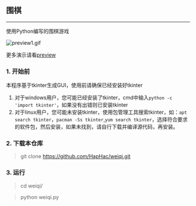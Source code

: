 ## 围棋

---

使用Python编写的围棋游戏

![preview1.gif](https://github.com/HapHac/weiqi/blob/master/Pictures/preview1.gif)

更多演示请看[preview](https://github.com/HapHac/weiqi/blob/master/preview.md)

### 1. 开始前

本程序基于tkinter生成GUI，使用前请确保已经安装好tkinter

1. 对于windows用户，您可能已经安装了tkinter，cmd中输入`python -c 'import tkinter'`，如果没有出错则已安装tkinter
2. 对于linux用户，您可能未安装tkinter，使用包管理工具搜索tkinter，如：`apt search tkinter`，`pacman -Ss tkinter`,`yum search tkinter`，选择符合要求的软件包，然后安装，如果未找到，请自行下载并编译源代码，再安装。

### 2. 下载本仓库

> git clone https://github.com/HapHac/weiqi.git

### 3. 运行

> cd weiqi/

> python weiqi.py
